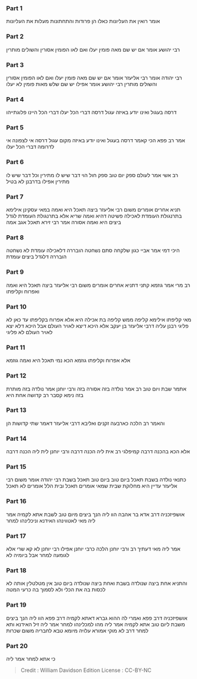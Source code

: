 
### Part 1
אומר רואין את העליונות כאלו הן פרודות והתחתונות מעלות את העליונות 

### Part 2
רבי יהושע אומר אם יש שם מאה פומין יעלו ואם לאו הפומין אסורין והשולים מותרין 

### Part 3
רבי יהודה אומר רבי אליעזר אומר אם יש שם מאה פומין יעלו ואם לאו הפומין אסורין והשולים מותרין רבי יהושע אומר אפילו יש שם שלש מאות פומין לא יעלו 

### Part 4
דרסה בעגול ואינו יודע באיזה עגול דרסה דברי הכל יעלו דברי הכל היינו פלוגתייהו 

### Part 5
אמר רב פפא הכי קאמר דרסה בעגול ואינו יודע באיזה מקום עגול דרסה אי לצפונה אי לדרומה דברי הכל יעלו 

### Part 6
רב אשי אמר לעולם ספק יום טוב ספק חול הוי דבר שיש לו מתירין וכל דבר שיש לו מתירין אפילו בדרבנן לא בטיל 

### Part 7
תניא אחרים אומרים משום רבי אליעזר ביצה תאכל היא ואמה במאי עסקינן אילימא בתרנגולת העומדת לאכילה פשיטה דהיא ואמה שריא אלא בתרנגולת העומדת לגדל ביצים היא ואמה אסורה אמר רבי זירא תאכל אגב אמה 

### Part 8
היכי דמי אמר אביי כגון שלקחה סתם נשחטה הובררה דלאכילה עומדת לא נשחטה הובררה דלגדל ביצים עומדת 

### Part 9
רב מרי אמר גוזמא קתני דתניא אחרים אומרים משום רבי אליעזר ביצה תאכל היא ואמה ואפרוח וקליפתו 

### Part 10
מאי קליפתו אילימא קליפה ממש קליפה בת אכילה היא אלא אפרוח בקליפתו עד כאן לא פליגי רבנן עליה דרבי אליעזר בן יעקב אלא היכא דיצא לאויר העולם אבל היכא דלא יצא לאויר העולם לא פליגי 

### Part 11
אלא אפרוח וקליפתו גוזמא הכא נמי תאכל היא ואמה גוזמא 

### Part 12
אתמר שבת ויום טוב רב אמר נולדה בזה אסורה בזה ורבי יוחנן אמר נולדה בזה מותרת בזה נימא קסבר רב קדושה אחת היא 

### Part 13
והאמר רב הלכה כארבעה זקנים ואליבא דרבי אליעזר דאמר שתי קדושות הן 

### Part 14
אלא הכא בהכנה דרבה קמיפלגי רב אית ליה הכנה דרבה ורבי יוחנן לית ליה הכנה דרבה

### Part 15
כתנאי נולדה בשבת תאכל ביום טוב ביום טוב תאכל בשבת רבי יהודה אומר משום רבי אליעזר עדיין היא מחלוקת שבית שמאי אומרים תאכל ובית הלל אומרים לא תאכל 

### Part 16
אושפיזכניה דרב אדא בר אהבה הוו ליה הנך ביצים מיום טוב לשבת אתא לקמיה אמר ליה מאי לאטווינהו האידנא וניכלינהו למחר 

### Part 17
אמר ליה מאי דעתיך רב ורבי יוחנן הלכה כרבי יוחנן אפילו רבי יוחנן לא קא שרי אלא לגומעה למחר אבל ביומיה לא 

### Part 18
והתניא אחת ביצה שנולדה בשבת ואחת ביצה שנולדה ביום טוב אין מטלטלין אותה לא לכסות בה את הכלי ולא לסמוך בה כרעי המטה 

### Part 19
אושפיזכניה דרב פפא ואמרי לה ההוא גברא דאתא לקמיה דרב פפא הוו ליה הנך ביצים משבת ליום טוב אתא לקמיה אמר ליה מהו למכלינהו למחר אמר ליה זיל האידנא ותא למחר דרב לא מוקי אמורא עלויה מיומא טבא לחבריה משום שכרות 

### Part 20
כי אתא למחר אמר ליה 

>Credit : William Davidson Edition
>License : CC-BY-NC